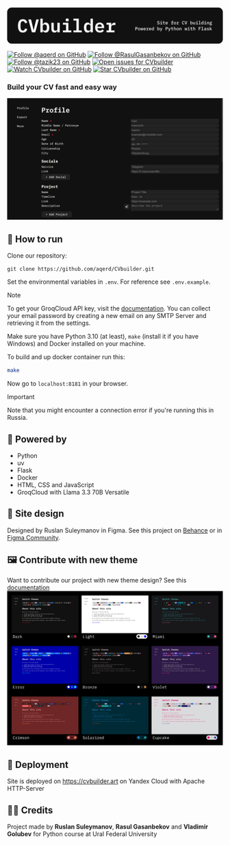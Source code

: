 ![Logo](images/logo.png)

[![Follow @aqerd on GitHub](https://img.shields.io/github/followers/aqerd?label=Ruslan%20Suleymanov&style=social-&labelColor=black&color=black)](https://github.com/aqerd)
[![Follow @RasulGasanbekov on GitHub](https://img.shields.io/github/followers/RasulGasanbekov?label=Rasul%20Gasanbekov&style=social-&labelColor=black&color=black)](https://github.com/RasulGasanbekov)
[![Follow @tazik23 on GitHub](https://img.shields.io/github/followers/tazik23?label=Vladimir%20Golubev&style=social-&labelColor=black&color=black)](https://github.com/tazik23)
[![Open issues for CVbuilder](https://img.shields.io/github/issues/aqerd/CVbuilder?label=Issues&labelColor=black&color=black)](https://github.com/aqerd/CVbuilder/issues)
[![Watch CVbuilder on GitHub](https://img.shields.io/github/watchers/aqerd/CVbuilder?label=Watch&style=social-&labelColor=black&color=black)](https://github.com/aqerd/CVbuilder/subscription)
[![Star CVbuilder on GitHub](https://img.shields.io/github/stars/aqerd/CVbuilder?label=Star&style=social-&labelColor=black&color=black)](https://github.com/aqerd/CVbuilder)

### Build your CV fast and easy way
![Profile](images/profile.png)

## 🔗 How to run
Clone our repository:
```shell
git clone https://github.com/aqerd/CVbuilder.git
```
Set the environmental variables in `.env`. For reference see `.env.example`.

> [!NOTE]
> To get your GroqCloud API key, visit the [documentation](https://console.groq.com/docs/overview).
> You can collect your email password by creating a new email on any SMTP Server and retrieving it from the settings.

Make sure you have Python 3.10 (at least), `make` (install it if you have Windows) and Docker installed on your machine.

To build and up docker container run this:
```bash
make
```
Now go to `localhost:8181` in your browser.

> [!IMPORTANT]
> Note that you might encounter a connection error if you're running this in Russia.

## 🔨 Powered by
- Python
- uv
- Flask
- Docker
- HTML, CSS and JavaScript
- GroqCloud with Llama 3.3 70B Versatile

## 🎨 Site design
Designed by Ruslan Suleymanov in Figma. See this project on [Behance](https://www.behance.net/gallery/215413437/CVbuilder) or in [Figma Community](https://www.figma.com/community/file/1465009107029457211/cv-builder).

## 🖼️ Contribute with new theme
Want to contribute our project with new theme design? See this [documentation](https://github.com/aqerd/CVbuilder/blob/main/docs/THEMES.md)
![Themes](images/themes.png)

## 🚀 Deployment
Site is deployed on https://cvbuilder.art on Yandex Cloud with Apache HTTP-Server

## 🧑‍💻 Credits
Project made by **Ruslan Suleymanov**, **Rasul Gasanbekov** and **Vladimir Golubev** for Python course at Ural Federal University 
